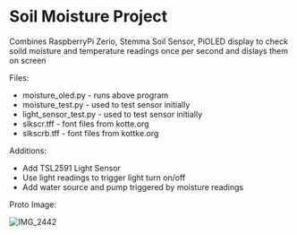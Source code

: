 # Soil Moisture Project

Combines RaspberryPi Zerio, Stemma Soil Sensor, PiOLED display
to check soild moisture and temperature readings once per second
and dislays them on screen

Files:
- moisture_oled.py - runs above program
- moisture_test.py - used to test sensor initially
- light_sensor_test.py - used to test sensor initially
- slkscr.tff - font files from kotte.org
- slkscrb.tff - font files from kottke.org

Additions:
- Add TSL2591 Light Sensor
- Use light readings to trigger light turn on/off
- Add water source and pump triggered by moisture readings

Proto Image:
    
![IMG_2442](https://user-images.githubusercontent.com/30374932/59478458-eeea3400-8e1e-11e9-97fc-02d85fd160f4.jpg)